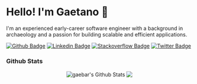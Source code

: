 # Hello! I'm Gaetano 👋
I'm an experienced early-career software engineer with a background in archaeology and a passion for building scalable and efficient applications.


[![Github Badge](http://img.shields.io/badge/-Github-black?style=flat-square&logo=github&link=https://github.com/gaebar)](https://github.com/gaebar)
[![Linkedin Badge](https://img.shields.io/badge/-LinkedIn-blue?style=flat-square&logo=Linkedin&logoColor=white&link=https://www.linkedin.com/in/gaetanobarreca/)](https://www.linkedin.com/in/gaetanobarreca/)
[![Stackoverflow Badge](https://img.shields.io/badge/-Stack%20overflow-FE7A16?style=flat-square&logo=stack-overflow&logoColor=white&link=https://stackoverflow.com/users/8508415/gaetano-barreca)](https://stackoverflow.com/users/8508415/gaetano-barreca)
[![Twitter Badge](https://img.shields.io/badge/-Twitter-0F9D58?style=flat-square&logo=Twitter&logoColor=white&link=https://twitter.com/gaebar1)](https://twitter.com/gaebar1)


### Github Stats


<p align="center">
<img align="center" src="https://github-readme-stats-gaebar.vercel.app/api?username=gaebar&show_icons=true&line_height=21&theme=react&cache_seconds=86400&count_private=true" alt="gaebar's Github Stats" />
<img align="center" src="https://github-readme-stats-gaebar.vercel.app/api/top-langs/?username=gaebar&theme=react&line_height=27&layout=compact&cache_seconds=86400" />
</p>

